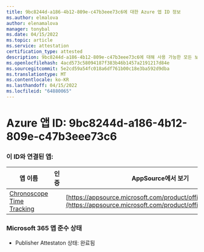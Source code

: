 ```yaml
---
title: 9bc8244d-a186-4b12-809e-c47b3eee73c6에 대한 Azure 앱 ID 정보
ms.author: elmalova
author: elenamalova
manager: tonybal
ms.date: 04/15/2022
ms.topic: article
ms.service: attestation
certification_type: attested
description: 9bc8244d-a186-4b12-809e-c47b3eee73c6에 대해 사용 가능한 모든 보안 및 규정 준수 정보입니다.
ms.openlocfilehash: 4acd573c58094187f383b46b1457a2191217d84e
ms.sourcegitcommit: 5e2cd59a54fc018a6df761b00c18e3ba592d9dba
ms.translationtype: MT
ms.contentlocale: ko-KR
ms.lasthandoff: 04/15/2022
ms.locfileid: "64880065"
---
```

# <a name="azure-app-id-9bc8244d-a186-4b12-809e-c47b3eee73c6"></a>Azure 앱 ID: 9bc8244d-a186-4b12-809e-c47b3eee73c6


### <a name="apps-associated-with-this-id"></a>이 ID와 연결된 앱:
| **앱 이름** | **인증** | **AppSource에서 보기** |
|--------------|---------------|-----------------------|
| [Chronoscope Time Tracking](../forward/WA200003095.md) |  | [https://appsource.microsoft.com/product/office/WA200003095](https://appsource.microsoft.com/product/office/WA200003095) |

### <a name="microsoft-365-app-compliance-status"></a>Microsoft 365 앱 준수 상태
- Publisher Attestaton 상태: 완료됨
